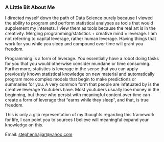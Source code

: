 ### A Little Bit About Me
I directed myself down the path of Data Science purely because I viewed the ability to program and perform statistical analyses as tools that would supplement my interests. I view them  as tools because the real art is in the creativity. Merging programming/statistics + creative mind = leverage. I am not referring to capital leverage, rather human leverage. Having things that work for you while you sleep and compound over time will grant you freedom. 

Programming is a form of leverage. You essentially have a robot doing tasks for you that you would otherwise consider mundane or time consuming. Furthermore, statistics is leverage in the sense that you can apply previously known statistical knowledge on new material and automatically program more complex models that begin to make predictions or summaries for you. A very common form that people are infatuated by is the creative leverage Youtubers have. Most youtubers usually lose money in the beginning, but those who persist with meaningful content over time can create a form of leverage that “earns while they sleep”, and that, is true freedom. 

This is only a glib representation of my thoughts regarding this framework for life, I can point you to sources I believe will meaningful expand your knowledge on this.

Email: stephenhajjar@yahoo.com